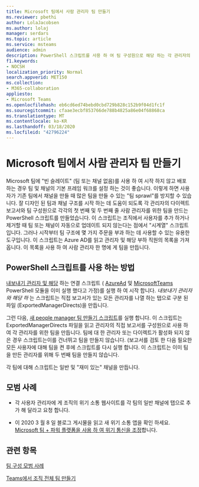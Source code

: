 ```yaml
---
title: Microsoft 팀에서 사람 관리자 팀 만들기
ms.reviewer: pbethi
author: LolaJacobsen
ms.author: lolaj
manager: serdars
ms.topic: article
ms.service: msteams
audience: admin
description: PowerShell 스크립트를 사용 하 여 팀 구성원으로 해당 하는 각 관리자의 팀을 만드는 방법에 대해 알아봅니다.
f1.keywords:
- NOCSH
localization_priority: Normal
search.appverid: MET150
ms.collection:
- M365-collaboration
appliesto:
- Microsoft Teams
ms.openlocfilehash: eb6cd6ed74bebd0cbd729b828c152b9f04d1fc1f
ms.sourcegitcommit: cfaae3ecbf853766de788b4825a86e04f68868ca
ms.translationtype: MT
ms.contentlocale: ko-KR
ms.lasthandoff: 03/18/2020
ms.locfileid: "42796224"
---
```

# <a name="create-people-manager-teams-in-microsoft-teams"></a>Microsoft 팀에서 사람 관리자 팀 만들기


Microsoft 팀에 "빈 슬레이트" (팀 또는 채널 없음)를 사용 하 여 시작 하지 않고 배포 하는 경우 팀 및 채널의 기본 프레임 워크를 설정 하는 것이 좋습니다. 이렇게 하면 사용자가 기존 팀에서 채널을 만들 때 많은 팀을 만들 수 있는 "팀 sprawl"를 방지할 수 있습니다. 잘 디자인 된 팀과 채널 구조를 시작 하는 데 도움이 되도록 각 관리자의 다이렉트 보고서와 팀 구성원으로 각각의 첫 번째 및 두 번째 줄 사람 관리자를 위한 팀을 만드는 PowerShell 스크립트를 만들었습니다. 이 스크립트는 조직에서 사용자를 추가 하거나 제거할 때 팀 또는 채널이 자동으로 업데이트 되지 않는다는 점에서 "시계열" 스크립트입니다. 그러나 시작부터 팀 구조에 몇 가지 주문을 부과 하는 데 사용할 수 있는 유용한 도구입니다. 이 스크립트는 Azure AD를 읽고 관리자 및 해당 부하 직원의 목록을 가져옵니다. 이 목록을 사용 하 여 사람 관리자 한 명에 게 팀을 만듭니다. 

## <a name="how-to-use-the-powershell-script"></a>PowerShell 스크립트를 사용 하는 방법 

[내보내기 관리자 및 해당](scripts/powershell-script-create-teams-from-managers-export-managers.md) 하는 연결 스크립트 ( [AzureAd](https://docs.microsoft.com/powershell/module/azuread/connect-azuread?view=azureadps-2.0) 및 [MicrosoftTeams](https://docs.microsoft.com/powershell/module/teams/connect-microsoftteams?view=teams-ps) PowerShell 모듈을 이미 실행 했다고 가정)를 실행 하 여 시작 합니다. *내보내기 관리자와 해당 하* 는 스크립트는 직접 보고서가 있는 모든 관리자를 나열 하는 탭으로 구분 된 파일 (ExportedManagerDirects)을 만듭니다. 

그런 다음, [새 people manager 팀 만들기 스크립트](scripts/powershell-script-create-teams-from-managers-new-teams.md)를 실행 합니다. 이 스크립트는 ExportedManagerDirects 파일을 읽고 관리자의 직접 보고서를 구성원으로 사용 하 여 각 관리자를 위한 팀을 만듭니다. 팀에 대 한 관리자 또는 다이렉트가 활성화 되지 않은 경우 스크립트는이를 건너뛰고 팀을 만들지 않습니다. (보고서를 검토 한 다음 필요한 모든 사용자에 대해 팀을 켠 후에 스크립트를 다시 실행 합니다. 이 스크립트는 이미 팀을 만든 관리자를 위해 두 번째 팀을 만들지 않습니다.

각 팀에 대해 스크립트는 일반 및 "재미 있는" 채널을 만듭니다. 

## <a name="best-practices"></a>모범 사례

- 각 사용자 관리자에 게 조직의 위기 소통 웹사이트를 각 팀의 일반 채널에 탭으로 추가 해 달라고 요청 합니다. 

- 이 2020 3 월 8 일 블로그 게시물을 읽고 새 위기 소통 앱을 확인 하세요. [Microsoft 팀 + 파워 플랫폼을 사용 하 여 위기 통신을 조정](https://techcommunity.microsoft.com/t5/microsoft-teams-blog/coordinate-crisis-communications-using-microsoft-teams-power/ba-p/1216715)합니다.

## <a name="related-topics"></a>관련 항목

[팀 구성 모범 사례](best-practices-organizing.md)

[Teams에서 조직 전체 팀 만들기](create-an-org-wide-team.md)
